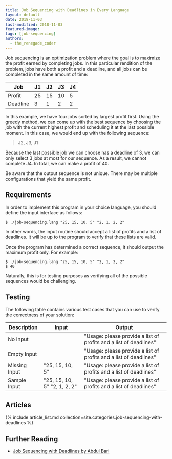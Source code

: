 ```yaml
---
title: Job Sequencing with Deadlines in Every Language
layout: default
date: 2018-11-03
last-modified: 2018-11-03
featured-image:
tags: [job-sequencing]
authors:
  - the_renegade_coder
---
```


Job sequencing is an optimization problem where the goal is to maximize the
profit earned by completing jobs. In this particular rendition of the problem,
jobs have both a profit and a deadline, and all jobs can be completed in the
same amount of time:

| Job      | J1  | J2  | J3  | J4  |
| -------- | --- | --- | --- | --- |
| Profit   | 25  | 15  | 10  | 5   |
| Deadline | 3   | 1   | 2   | 2   |

In this example, we have four jobs sorted by largest profit first.
Using the greedy method, we can come up with the best sequence by
choosing the job with the current highest profit and scheduling it
at the last possible moment. In this case, we would end up with the
following sequence:

> J2, J3, J1

Because the last possible job we can choose has a deadline of 3, we can
only select 3 jobs at most for our sequence. As a result, we cannot
complete J4. In total, we can make a profit of 40.

Be aware that the output sequence is not unique. There may be multiple
configurations that yield the same profit.

## Requirements

In order to implement this program in your choice language, you should
define the input interface as follows:

```console
$ ./job-sequencing.lang "25, 15, 10, 5" "2, 1, 2, 2"
```

In other words, the input routine should accept a list of profits and
a list of deadlines. It will be up to the program to verify that these
lists are valid.

Once the program has determined a correct sequence, it should
output the maximum profit only. For example:

```console
$ ./job-sequencing.lang "25, 15, 10, 5" "2, 1, 2, 2"
$ 40
```

Naturally, this is for testing
purposes as verifying all of the possible sequences would be
challenging.

## Testing

The following table contains various test cases that you can use to
verify the correctness of your solution:

| Description | Input | Output |
|-------------|-------|--------|
| No Input | | "Usage: please provide a list of profits and a list of deadlines" |
| Empty Input | | "Usage: please provide a list of profits and a list of deadlines" |
| Missing Input | "25, 15, 10, 5" | "Usage: please provide a list of profits and a list of deadlines" |
| Sample Input | "25, 15, 10, 5" "2, 1, 2, 2" | "Usage: please provide a list of profits and a list of deadlines" |

## Articles

{% include article_list.md collection=site.categories.job-sequencing-with-deadlines %}

## Further Reading

- [Job Sequencing with Deadlines by Abdul Bari][1]

[1]: https://www.youtube.com/watch?v=zPtI8q9gvX8
